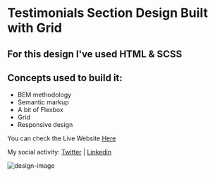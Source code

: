 # Testimonials Section Design Built with Grid

## For this design I've used HTML & SCSS

## Concepts used to build it:

- BEM methodology
- Semantic markup
- A bit of Flexbox
- Grid
- Responsive design


You can check the Live Website [Here](https://testimonial-grid-section-ui.netlify.app)

My social activity: [Twitter](https://twitter.com/dragoshcode) | [Linkedin](https://linkedin.com/in/dragoshcode)

![design-image](desktop-design.jpg)

